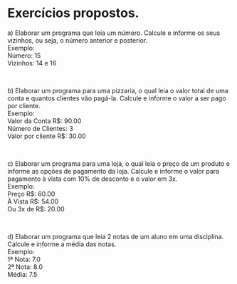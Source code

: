 # Exercícios propostos.
<p> a) Elaborar um programa que leia um número. Calcule e informe os seus
vizinhos, ou seja, o número anterior e posterior.<br>
Exemplo:<br>
Número: 15 <br>
Vizinhos: 14 e 16
</p>
<br>
<p>
b) Elaborar um programa para uma pizzaria, o qual leia o valor total de
uma conta e quantos clientes vão pagá-la. Calcule e informe o valor a ser
pago por cliente.<br>
Exemplo:<br>
Valor da Conta R$: 90.00<br>
Número de Clientes: 3<br>
Valor por cliente R$: 30.00
</p>
<br>
<p>
c) Elaborar um programa para uma loja, o qual leia o preço de um produto e
informe as opções de pagamento da loja. Calcule e informe o valor para
pagamento à vista com 10% de desconto e o valor em 3x.<br>
Exemplo:<br>
Preço R$: 60.00<br>
À Vista R$: 54.00<br>
Ou 3x de R$: 20.00
</p>
<br>
<p>
d) Elaborar um programa que leia 2 notas de um aluno em uma disciplina.
Calcule e informe a média das notas.<br>
Exemplo:<br>
1ª Nota: 7.0<br>
2ª Nota: 8.0<br>
Média: 7.5
</p>

